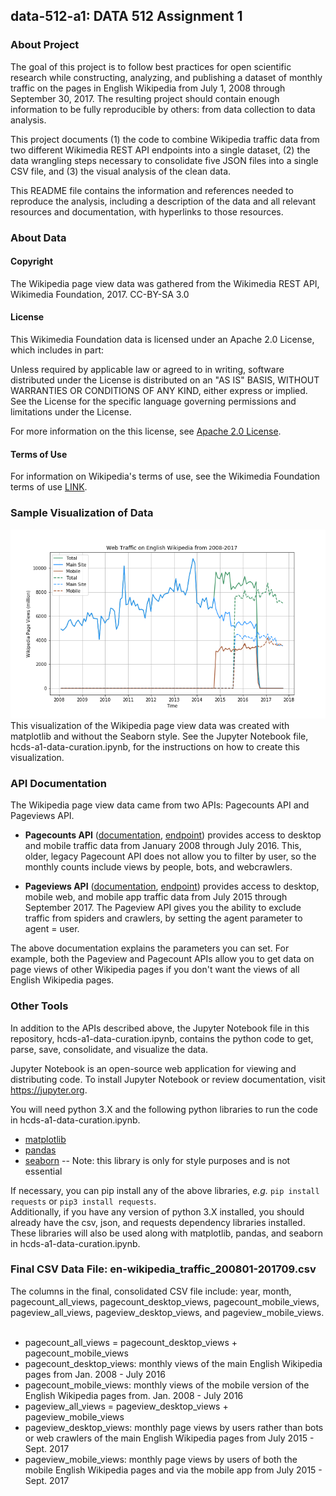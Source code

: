 ## data-512-a1: DATA 512 Assignment 1

### __About Project__  

  The goal of this project is to follow best practices for open scientific research while constructing, analyzing, and publishing a dataset of monthly traffic on the pages in English Wikipedia from July 1, 2008 through September 30, 2017. The resulting project should contain enough information to be fully reproducible by others: from data collection to data analysis.  

  This project documents (1) the code to combine Wikipedia traffic data from two different Wikimedia REST API endpoints into a single dataset, (2) the data wrangling steps necessary to consolidate five JSON files into a single CSV file, and (3) the visual analysis of the clean data.  

  This README file contains the information and references needed to reproduce the analysis, including a description of the data and all relevant resources and documentation, with hyperlinks to those resources.  
  
### __About Data__

#### Copyright
The Wikipedia page view data was gathered from the Wikimedia REST API, Wikimedia Foundation, 2017. CC-BY-SA 3.0  

#### License
This Wikimedia Foundation data is licensed under an Apache 2.0 License, which includes in part:  

Unless required by applicable law or agreed to in writing, software 
distributed under the License is distributed on an "AS IS" BASIS,
WITHOUT WARRANTIES OR CONDITIONS OF ANY KIND, either express or implied.
See the License for the specific language governing permissions and
limitations under the License.  

For more information on the this license, see [Apache 2.0 License](http://www.apache.org/licenses/LICENSE-2.0).

#### Terms of Use
For information on Wikipedia's terms of use, see the Wikimedia Foundation terms of use [LINK](https://wikimediafoundation.org/wiki/Terms_of_Use/en). 

### Sample Visualization of Data
![alt text](https://raw.githubusercontent.com/orbitse/data-512-a1/master/WikipediaDataPlot_Std.png)
This visualization of the Wikipedia page view data was created with matplotlib and without the Seaborn style. See the Jupyter Notebook file, hcds-a1-data-curation.ipynb, for the instructions on how to create this visualization.

### __API Documentation__

The Wikipedia page view data came from two APIs: Pagecounts API and Pageviews API. 

 - __Pagecounts API__ ([documentation](https://wikitech.wikimedia.org/wiki/Analytics/AQS/Legacy_Pagecounts), [endpoint](https://wikimedia.org/api/rest_v1/#!/Pagecounts_data_(legacy)/get_metrics_legacy_pagecounts_aggregate_project_access_site_granularity_start_end)) provides access to desktop and mobile traffic data from January 2008 through July 2016. This, older, legacy Pagecount API does not allow you to filter by user, so the monthly counts include views by people, bots, and webcrawlers.  

 - __Pageviews API__ ([documentation](https://wikitech.wikimedia.org/wiki/Analytics/AQS/Pageviews), [endpoint](https://wikimedia.org/api/rest_v1/#!/Pageviews_data/get_metrics_pageviews_aggregate_project_access_agent_granularity_start_end)) provides access to desktop, mobile web, and mobile app traffic data from July 2015 through September 2017. The Pageview API gives you the ability to exclude traffic from spiders and crawlers, by setting the agent parameter to agent = user.  
 
The above documentation explains the parameters you can set. For example, both the Pageview and Pagecount APIs allow you to get data on page views of other Wikipedia pages if you don't want the views of all English Wikipedia pages.  
 
### __Other Tools__

In addition to the APIs described above, the Jupyter Notebook file in this repository, hcds-a1-data-curation.ipynb, contains the python code to get, parse, save, consolidate, and visualize the data.  

Jupyter Notebook is an open-source web application for viewing and distributing code. To install Jupyter Notebook or review documentation, visit https://jupyter.org.  

You will need python 3.X and the following python libraries to run the code in hcds-a1-data-curation.ipynb.  
  - [matplotlib](https://matplotlib.org)
  - [pandas](http://pandas.pydata.org)
  - [seaborn](http://seaborn.pydata.org) -- Note: this library is only for style purposes and is not essential
  
  If necessary, you can pip install any of the above libraries, _e.g._ `pip install requests` or `pip3 install requests`.  
  Additionally, if you have any version of python 3.X installed, you should already have the csv, json, and requests dependency libraries installed. These libraries will also be used along with matplotlib, pandas, and seaborn in hcds-a1-data-curation.ipynb. 

### Final CSV Data File: en-wikipedia_traffic_200801-201709.csv  

The columns in the final, consolidated CSV file include: year, month, pagecount_all_views, pagecount_desktop_views, pagecount_mobile_views, pageview_all_views, pageview_desktop_views, and pageview_mobile_views.  

 - pagecount_all_views = pagecount_desktop_views + pagecount_mobile_views
 - pagecount_desktop_views: monthly views of the main English Wikipedia pages from Jan. 2008 - July 2016
 - pagecount_mobile_views: monthly views of the mobile version of the English Wikipedia pages from. Jan. 2008 - July 2016
 - pageview_all_views = pageview_desktop_views + pageview_mobile_views
 - pageview_desktop_views: monthly page views by users rather than bots or web crawlers of the main English Wikipedia pages from July 2015 \- Sept. 2017
 - pageview_mobile_views: monthly page views by users of both the mobile English Wikipedia pages and via the mobile app from July 2015 \- Sept. 2017  
